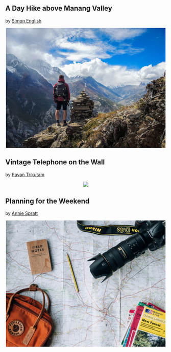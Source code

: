 ## A Day Hike above Manang Valley 
by [Simon English](https://unsplash.com/@guernseyphotographer) 

<p align="center">
  <img src="https://github.com/rafaelromon/TrampAway/blob/master/blog/static/img/home-bg.jpg" width="500">
</p>

## Vintage Telephone on the Wall 
by [Pavan Trikutam](https://unsplash.com/@ptrikutam) 

<p align="center">
  <img src="https://github.com/rafaelromon/TrampAway/blob/master/blog/static/img/contact-bg.jpg" width="500">
</p>


## Planning for the Weekend 
by [Annie Spratt](https://unsplash.com/@anniespratt) 

<p align="center">
  <img src="https://github.com/rafaelromon/TrampAway/blob/master/blog/static/img/about-bg.jpg" width="500">
</p>
